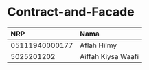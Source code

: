 # Contract-and-Facade

|     NRP    |     Nama    |
| :--------- |:--------    |
| 05111940000177 | Aflah Hilmy |
| 5025201202 | Aiffah Kiysa Waafi |
